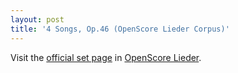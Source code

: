 ```yaml
---
layout: post
title: '4 Songs, Op.46 (OpenScore Lieder Corpus)'
---
```


Visit the [official set page] in [OpenScore Lieder].

[official set page]: https://musescore.com/openscore-lieder-corpus/sets/5107693
[OpenScore Lieder]: https://musescore.com/openscore-lieder-corpus

